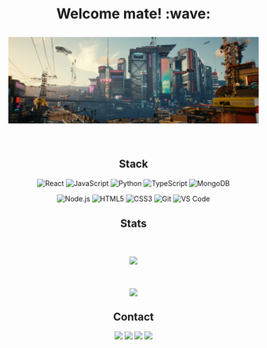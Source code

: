 <h1 align='center'> Welcome mate! :wave:</h1>

## ![kevinnog's header](https://github.com/kevinnog/kevinnog/blob/main/assets/profile-readme.jpg)

<br>

<h2 align='center'> Stack </h2>

<div align='center'>
  
![React](https://img.shields.io/badge/-React-%23282C34?style=flat-square&logo=react)
![JavaScript](https://img.shields.io/badge/-JavaScript-%23F7DF1C?style=flat-square&logo=javascript&logoColor=000000&labelColor=%23F7DF1C&color=%23FFCE5A)
![Python](https://img.shields.io/badge/-Python-%23F7DF1C?style=flat-square&logo=python&logoColor=000000&labelColor=%23F7DF1C&color=%23FFCE5A)
![TypeScript](https://img.shields.io/badge/-TypeScript-%231a202c?style=flat-square&logo=typescript)
![MongoDB](https://img.shields.io/badge/-MongoDB-%2300C7B7?style=flat-square&logo=MongoDB&logoColor=ffffff)

![Node.js](https://img.shields.io/badge/-Node.js-%232c3e50?style=flat-square&logo=node.js)
![HTML5](https://img.shields.io/badge/-HTML5-%23E44D27?style=flat-square&logo=html5&logoColor=ffffff)
![CSS3](https://img.shields.io/badge/-CSS3-%231572B6?style=flat-square&logo=css3)
![Git](https://img.shields.io/badge/-Git-%23F05032?style=flat-square&logo=git&logoColor=%23ffffff)
![VS Code](https://img.shields.io/badge/-VSCode-%23007ACC?style=flat-square&logo=visual-studio-code)

</div>

<h2 align='center'> Stats </h2>
<br>

<p align="center">
  <a href="https://github.com/kevinnog/kevinnog">
  <img align="middle" src="https://github-readme-stats.vercel.app/api?username=kevinnog&show_icons=true&theme=gotham&count_private=true&hide=stars" />
  </a>
</p>

<br>
<p align="center">
<a href="https://github.com/kevinnog/kevinnog">
  <img align="center" src="https://github-readme-stats.vercel.app/api/top-langs/?username=kevinnog&count_private=true&theme=gotham" />
</a>
</p>

<h2 align='center'> Contact </h2>

<div align='center'>
  
[![](https://img.shields.io/badge/-Kevin_Nogueira-%231572B6?style=flat-square&logo=linkedin)](https://www.linkedin.com/in/kevin-nogueira-costa-403536104)
![](https://img.shields.io/badge/-kevinnog@outlook.com.br-%23000000?style=flat-square&logo=google-messages)
[![](https://img.shields.io/badge/-@kevinnog-%231DA1F2?style=flat-square&logo=twitter&logoColor=ffffff)](https://twitter.com/kevinnog)
[![](https://img.shields.io/badge/-@kevinnog-%23181717?style=flat-square&logo=github)](https://github.com/kevinnog)


</div>


